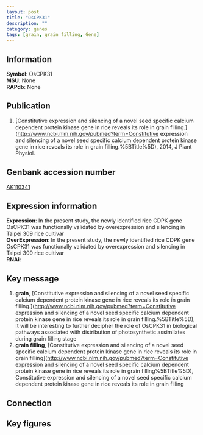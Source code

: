 ```yaml
---
layout: post
title: "OsCPK31"
description: ""
category: genes
tags: [grain, grain filling, Gene]
---
```


## Information
__Symbol__: OsCPK31  
__MSU__: None  
__RAPdb__: None  

## Publication
1. [Constitutive expression and silencing of a novel seed specific calcium dependent protein kinase gene in rice reveals its role in grain filling.](http://www.ncbi.nlm.nih.gov/pubmed?term=Constitutive expression and silencing of a novel seed specific calcium dependent protein kinase gene in rice reveals its role in grain filling.%5BTitle%5D), 2014, J Plant Physiol.

## Genbank accession number
[AK110341](http://www.ncbi.nlm.nih.gov/nuccore/AK110341)  

## Expression information
__Expression__: In the present study, the newly identified rice CDPK gene OsCPK31 was functionally validated by overexpression and silencing in Taipei 309 rice cultivar  
__OverExpression__: In the present study, the newly identified rice CDPK gene OsCPK31 was functionally validated by overexpression and silencing in Taipei 309 rice cultivar  
__RNAi__:  

## Key message
1. __grain__, [Constitutive expression and silencing of a novel seed specific calcium dependent protein kinase gene in rice reveals its role in grain filling.](http://www.ncbi.nlm.nih.gov/pubmed?term=Constitutive expression and silencing of a novel seed specific calcium dependent protein kinase gene in rice reveals its role in grain filling.%5BTitle%5D),  It will be interesting to further decipher the role of OsCPK31 in biological pathways associated with distribution of photosynthetic assimilates during grain filling stage
2. __grain filling__, [Constitutive expression and silencing of a novel seed specific calcium dependent  protein kinase gene in rice reveals its role in grain filling](http://www.ncbi.nlm.nih.gov/pubmed?term=Constitutive expression and silencing of a novel seed specific calcium dependent  protein kinase gene in rice reveals its role in grain filling%5BTitle%5D), Constitutive expression and silencing of a novel seed specific calcium dependent  protein kinase gene in rice reveals its role in grain filling

## Connection

## Key figures


